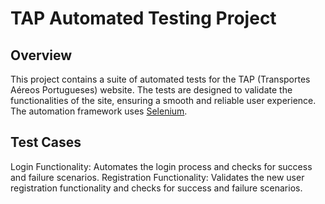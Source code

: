# TAP Automated Testing Project

## Overview

This project contains a suite of automated tests for the TAP (Transportes Aéreos Portugueses) website. The tests are designed to validate the functionalities of the site, ensuring a smooth and reliable user experience. The automation framework uses [Selenium](https://www.selenium.dev/).

## Test Cases
Login Functionality: Automates the login process and checks for success and failure scenarios.
Registration Functionality: Validates the new user registration functionality and checks for success and failure scenarios.

